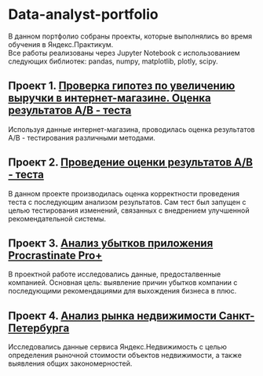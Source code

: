# Data-analyst-portfolio
В данном портфолио собраны проекты, которые выполнялись во время обучения в Яндекс.Практикум.\
Все работы реализованы через Jupyter Notebook с использованием следующих библиотек: pandas, numpy, matplotlib, plotly, scipy.
## Проект 1. [Проверка гипотез по увеличению выручки в интернет-магазине. Оценка результатов А/В - теста](https://github.com/irina-shap/Data-analyst-portfolio/tree/main/%D0%9F%D1%80%D0%BE%D0%B5%D0%BA%D1%82%201)
Используя данные интернет-магазина, проводилась оценка результатов А/В - тестирования различными методами. 
## Проект 2. [Проведение оценки результатов А/В - теста](https://github.com/irina-shap/Data-analyst-portfolio/tree/main/%D0%9F%D1%80%D0%BE%D0%B5%D0%BA%D1%82%202)
В данном проекте производилась оценка корректности проведения теста с последующим анализом результатов. Сам тест был запущен с целью тестирования изменений, связанных с внедрением улучшенной рекомендательной системы.
## Проект 3. [Анализ убытков приложения Procrastinate Pro+](https://github.com/irina-shap/Data-analyst-portfolio/tree/main/%D0%9F%D1%80%D0%BE%D0%B5%D0%BA%D1%82%203)
В проектной работе исследовались данные, предосталвенные компанией. Основная цель: выявление причин убытков компании с последующими рекомендациями для выхождения бизнеса в плюс. 
## Проект 4. [Анализ рынка недвижимости Санкт-Петербурга](https://github.com/irina-shap/Data-analyst-portfolio/tree/main/%D0%9F%D1%80%D0%BE%D0%B5%D0%BA%D1%82%204)
Исследовались данные сервиса Яндекс.Недвижимость с целью определения рыночной стоимости объектов недвижимости, а также выявления общих закономерностей.
